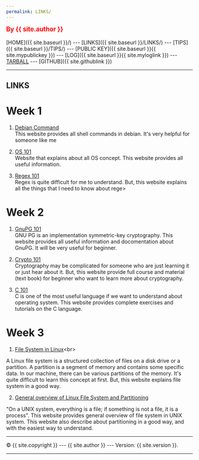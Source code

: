 ```yaml
---
permalink: LINKS/
---
```

<span style="color:red; font-weight:bold; font-size:larger;">By {{ site.author }}</span>
<br><br>
[HOME]({{ site.baseurl }}/) ---
[LINKS]({{ site.baseurl }}/LINKS/) ---
[TIPS]({{ site.baseurl }}/TIPS/) ---
[PUBLIC KEY]({{ site.baseurl }}{{ site.mypublickey }}) ---
[LOG]({{ site.baseurl }}{{ site.myloglink }}) ---
[TARBALL](SandBox/cbkadal.tar.xz) ---
[GITHUB]({{ site.githublink }})
<br>
<hr>

## LINKS

# Week 1

1. [Debian Command](https://wiki.debian.org/ShellCommands)<br>
This website provides all shell commands in debian. It's very helpful for someone like me

2. [OS 101](https://www.tutorialspoint.com/operating_system/index.htm)<br>
Website that explains about all OS concept. This website provides all useful information.

3. [Regex 101](https://regex101.com/)<br>
Regex is quite difficult for me to understand. But, this website explains all the things that I need to know about rege>

# Week 2

1. [GnuPG 101](https://www.gnupg.org/documentation/howtos.html)<br>
GNU PG is an implementation symmetric-key cryptography. This website provides all useful information and docomentation about GnuPG. It will be very useful for beginner.

2. [Crypto 101](https://www.crypto101.io/)<br>
Cryptography may be complicated for someone who are just learning it or just hear about it. But, this website provide full course and material (text book) for beginner who want to learn more about cryptography.

3. [C 101](https://www.w3schools.com/c/index.php)<br>
C is one of the most useful language if we want to understand about operating system. This website provides complete exercises and tutorials on the C language. 

# Week 3
1. [File System in Linux](https://www.javatpoint.com/linux-file-system#:~:text=What%20is%20the%20Linux%20File,more%20information%20about%20a%20file.)<br>

A Linux file system is a structured collection of files on a disk drive or a partition. A partition is a segment of memory and contains some specific data. In our machine, there can be various partitions of the memory. It's quite difficult to learn this concept at first. But, this website explains file system in a good way.

2. [General overview of Linux File System and Partitioning](https://tldp.org/LDP/intro-linux/html/sect_03_01.html)<br>

"On a UNIX system, everything is a file; if something is not a file, it is a process". This website provides general overview of file system in UNIX system. This website also describe about partitioning in a good way, and with the easiest way to understand.
<br>
<hr>
&copy; {{ site.copyright }} --- {{ site.author }} --- Version: {{ site.version }}.
<hr>
<br>
